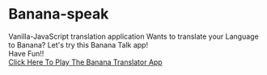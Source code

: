 # Banana-speak

Vanilla-JavaScript translation application
Wants to translate your Language to Banana? Let's try this Banana Talk app!<br/>
Have Fun!!
<br/>
[Click Here To Play The Banana Translator App](https://translator-minions.netlify.app/)
